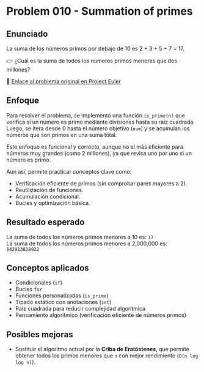 # Problem 010 - Summation of primes
## Enunciado
La suma de los números primos por debajo de 10 es 2 + 3 + 5 + 7 = 17.

👉 ¿Cuál es la suma de todos los números primos menores que dos millones?

🔗 [Enlace al problema original en Project Euler](https://projecteuler.net/problem=10)

## Enfoque
Para resolver el problema, se implementó una función `is_prime(n)` que verifica si un número es primo mediante divisiones hasta su raíz cuadrada. Luego, se itera desde 0 hasta el número objetivo (`num`) y se acumulan los números que son primos en una suma total.

Este enfoque es funcional y correcto, aunque no el más eficiente para números muy grandes (como 2 millones), ya que revisa uno por uno si un número es primo.

Aun así, permite practicar conceptos clave como:

- Verificación eficiente de primos (sin comprobar pares mayores a 2).
- Reutilización de funciones.
- Acumulación condicional.
- Bucles y optimización básica.

## Resultado esperado
La suma de todos los números primos menores a 10 es: `17`  
La suma de todos los números primos menores a 2,000,000 es: `142913828922`

## Conceptos aplicados
- Condicionales (`if`)
- Bucles `for`
- Funciones personalizadas (`is_prime`)
- Tipado estático con anotaciones (`int`)
- Raíz cuadrada para reducir complejidad algorítmica
- Pensamiento algorítmico (verificación eficiente de números primos)

## Posibles mejoras
- Sustituir el algoritmo actual por la **Criba de Eratóstenes**, que permite obtener todos los primos menores que `n` con mejor rendimiento (`O(n log log n)`).
